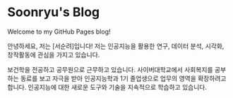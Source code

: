 # Soonryu's Blog
Welcome to my GitHub Pages blog!

안녕하세요, 저는 [서순려]입니다!
저는 인공지능을 활용한 연구, 데이터 분석, 시각화, 창작활동에 관심을 가지고 있습니다. 

보건학을 전공하고 공무원으로 근무하고 있습니다. 
사이버대학교에서 사회복지를 공부하는 동료를 보고 자극을 받아 인공지능학과 1기 졸업생으로 업무의 영역을 확장하려고 합니다.
인공지능에 대한 새로운 도구와 기술을 지속적으로 학습하고 있습니다.
